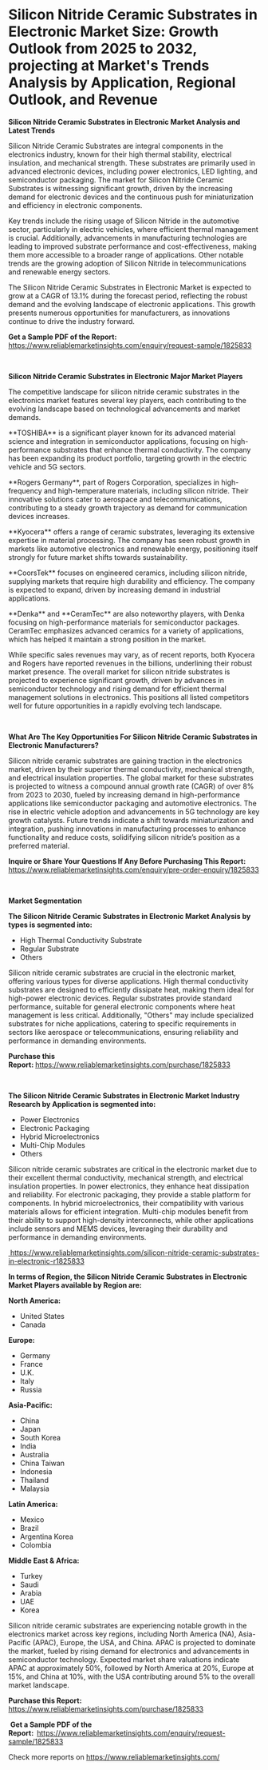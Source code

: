 <p><h1>Silicon Nitride Ceramic Substrates in Electronic Market Size: Growth Outlook from 2025 to 2032, projecting at Market's Trends Analysis by Application, Regional Outlook, and Revenue</h1></p><p><strong>Silicon Nitride Ceramic Substrates in Electronic Market Analysis and Latest Trends</strong></p>
<p><p>Silicon Nitride Ceramic Substrates are integral components in the electronics industry, known for their high thermal stability, electrical insulation, and mechanical strength. These substrates are primarily used in advanced electronic devices, including power electronics, LED lighting, and semiconductor packaging. The market for Silicon Nitride Ceramic Substrates is witnessing significant growth, driven by the increasing demand for electronic devices and the continuous push for miniaturization and efficiency in electronic components.</p><p>Key trends include the rising usage of Silicon Nitride in the automotive sector, particularly in electric vehicles, where efficient thermal management is crucial. Additionally, advancements in manufacturing technologies are leading to improved substrate performance and cost-effectiveness, making them more accessible to a broader range of applications. Other notable trends are the growing adoption of Silicon Nitride in telecommunications and renewable energy sectors.</p><p>The Silicon Nitride Ceramic Substrates in Electronic Market is expected to grow at a CAGR of 13.1% during the forecast period, reflecting the robust demand and the evolving landscape of electronic applications. This growth presents numerous opportunities for manufacturers, as innovations continue to drive the industry forward.</p></p>
<p><strong>Get a Sample PDF of the Report:&nbsp;</strong> <a href="https://www.reliablemarketinsights.com/enquiry/request-sample/1825833?utm_campaign=3507&utm_medium=2&utm_source=Github&utm_content=ia&utm_term=06042025&utm_id=silicon-nitride-ceramic-substrates-in-electronic">https://www.reliablemarketinsights.com/enquiry/request-sample/1825833</a></p>
<p>&nbsp;</p>
<p><strong>Silicon Nitride Ceramic Substrates in Electronic Major Market Players</strong></p>
<p><p>The competitive landscape for silicon nitride ceramic substrates in the electronics market features several key players, each contributing to the evolving landscape based on technological advancements and market demands.</p><p>**TOSHIBA** is a significant player known for its advanced material science and integration in semiconductor applications, focusing on high-performance substrates that enhance thermal conductivity. The company has been expanding its product portfolio, targeting growth in the electric vehicle and 5G sectors.</p><p>**Rogers Germany**, part of Rogers Corporation, specializes in high-frequency and high-temperature materials, including silicon nitride. Their innovative solutions cater to aerospace and telecommunications, contributing to a steady growth trajectory as demand for communication devices increases.</p><p>**Kyocera** offers a range of ceramic substrates, leveraging its extensive expertise in material processing. The company has seen robust growth in markets like automotive electronics and renewable energy, positioning itself strongly for future market shifts towards sustainability.</p><p>**CoorsTek** focuses on engineered ceramics, including silicon nitride, supplying markets that require high durability and efficiency. The company is expected to expand, driven by increasing demand in industrial applications.</p><p>**Denka** and **CeramTec** are also noteworthy players, with Denka focusing on high-performance materials for semiconductor packages. CeramTec emphasizes advanced ceramics for a variety of applications, which has helped it maintain a strong position in the market.</p><p>While specific sales revenues may vary, as of recent reports, both Kyocera and Rogers have reported revenues in the billions, underlining their robust market presence. The overall market for silicon nitride substrates is projected to experience significant growth, driven by advances in semiconductor technology and rising demand for efficient thermal management solutions in electronics. This positions all listed competitors well for future opportunities in a rapidly evolving tech landscape.</p></p>
<p>&nbsp;</p>
<p><strong>What Are The Key Opportunities For Silicon Nitride Ceramic Substrates in Electronic Manufacturers?</strong></p>
<p><p>Silicon nitride ceramic substrates are gaining traction in the electronics market, driven by their superior thermal conductivity, mechanical strength, and electrical insulation properties. The global market for these substrates is projected to witness a compound annual growth rate (CAGR) of over 8% from 2023 to 2030, fueled by increasing demand in high-performance applications like semiconductor packaging and automotive electronics. The rise in electric vehicle adoption and advancements in 5G technology are key growth catalysts. Future trends indicate a shift towards miniaturization and integration, pushing innovations in manufacturing processes to enhance functionality and reduce costs, solidifying silicon nitride’s position as a preferred material.</p></p>
<p><strong>Inquire or Share Your Questions If Any Before Purchasing This Report:</strong> <a href="https://www.reliablemarketinsights.com/enquiry/pre-order-enquiry/1825833?utm_campaign=3507&utm_medium=2&utm_source=Github&utm_content=ia&utm_term=06042025&utm_id=silicon-nitride-ceramic-substrates-in-electronic">https://www.reliablemarketinsights.com/enquiry/pre-order-enquiry/1825833</a></p>
<p>&nbsp;</p>
<p><strong>Market Segmentation</strong></p>
<p><strong>The Silicon Nitride Ceramic Substrates in Electronic Market Analysis by types is segmented into:</strong></p>
<p><ul><li>High Thermal Conductivity Substrate</li><li>Regular Substrate</li><li>Others</li></ul></p>
<p><p>Silicon nitride ceramic substrates are crucial in the electronic market, offering various types for diverse applications. High thermal conductivity substrates are designed to efficiently dissipate heat, making them ideal for high-power electronic devices. Regular substrates provide standard performance, suitable for general electronic components where heat management is less critical. Additionally, "Others" may include specialized substrates for niche applications, catering to specific requirements in sectors like aerospace or telecommunications, ensuring reliability and performance in demanding environments.</p></p>
<p><strong>Purchase this Report:&nbsp;</strong><a href="https://www.reliablemarketinsights.com/purchase/1825833?utm_campaign=3507&utm_medium=2&utm_source=Github&utm_content=ia&utm_term=06042025&utm_id=silicon-nitride-ceramic-substrates-in-electronic">https://www.reliablemarketinsights.com/purchase/1825833</a></p>
<p>&nbsp;</p>
<p><strong>The Silicon Nitride Ceramic Substrates in Electronic Market Industry Research by Application is segmented into:</strong></p>
<p><ul><li>Power Electronics</li><li>Electronic Packaging</li><li>Hybrid Microelectronics</li><li>Multi-Chip Modules</li><li>Others</li></ul></p>
<p><p>Silicon nitride ceramic substrates are critical in the electronic market due to their excellent thermal conductivity, mechanical strength, and electrical insulation properties. In power electronics, they enhance heat dissipation and reliability. For electronic packaging, they provide a stable platform for components. In hybrid microelectronics, their compatibility with various materials allows for efficient integration. Multi-chip modules benefit from their ability to support high-density interconnects, while other applications include sensors and MEMS devices, leveraging their durability and performance in demanding environments.</p></p>
<p><a href="https://www.reliablemarketinsights.com/silicon-nitride-ceramic-substrates-in-electronic-r1825833?utm_campaign=3507&utm_medium=2&utm_source=Github&utm_content=ia&utm_term=06042025&utm_id=silicon-nitride-ceramic-substrates-in-electronic">&nbsp;https://www.reliablemarketinsights.com/silicon-nitride-ceramic-substrates-in-electronic-r1825833</a></p>
<p><strong>In terms of Region, the Silicon Nitride Ceramic Substrates in Electronic Market Players available by Region are:</strong></p>
<p>
    <p> <strong> North America: </strong>
        <ul>
            <li>United States</li>
            <li>Canada</li>
        </ul>
        </p> 
    <p> <strong> Europe: </strong>
        <ul>
            <li>Germany</li>
            <li>France</li>
            <li>U.K.</li>
            <li>Italy</li>
            <li>Russia</li>
        </ul>
        </p> 
    <p> <strong> Asia-Pacific: </strong>
        <ul>
            <li>China</li>
            <li>Japan</li>
            <li>South Korea</li>
            <li>India</li>
            <li>Australia</li>
            <li>China Taiwan</li>
            <li>Indonesia</li>
            <li>Thailand</li>
            <li>Malaysia</li>
        </ul>
        </p> 
    <p> <strong> Latin America: </strong>
        <ul>
            <li>Mexico</li>
            <li>Brazil</li>
            <li>Argentina Korea</li>
            <li>Colombia</li>
        </ul>
        </p> 
    <p> <strong> Middle East & Africa: </strong>
        <ul>
            <li>Turkey</li>
            <li>Saudi</li>
            <li>Arabia</li>
            <li>UAE</li>
            <li>Korea</li>
        </ul>
    </p>
    </p>
<p><p>Silicon nitride ceramic substrates are experiencing notable growth in the electronics market across key regions, including North America (NA), Asia-Pacific (APAC), Europe, the USA, and China. APAC is projected to dominate the market, fueled by rising demand for electronics and advancements in semiconductor technology. Expected market share valuations indicate APAC at approximately 50%, followed by North America at 20%, Europe at 15%, and China at 10%, with the USA contributing around 5% to the overall market landscape.</p></p>
<p><strong>Purchase this Report: </strong><a href="https://www.reliablemarketinsights.com/purchase/1825833?utm_campaign=3507&utm_medium=2&utm_source=Github&utm_content=ia&utm_term=06042025&utm_id=silicon-nitride-ceramic-substrates-in-electronic">https://www.reliablemarketinsights.com/purchase/1825833</a></p>
<p>&nbsp;<strong>Get a Sample PDF of the Report:&nbsp;&nbsp;</strong><a href="https://www.reliablemarketinsights.com/enquiry/request-sample/1825833?utm_campaign=3507&utm_medium=2&utm_source=Github&utm_content=ia&utm_term=06042025&utm_id=silicon-nitride-ceramic-substrates-in-electronic">https://www.reliablemarketinsights.com/enquiry/request-sample/1825833</a></p>
<p><strong></strong></p>
<p>Check more reports on <a href="https://www.reliablemarketinsights.com/?utm_campaign=3507&utm_medium=2&utm_source=Github&utm_content=ia&utm_term=06042025&utm_id=silicon-nitride-ceramic-substrates-in-electronic">https://www.reliablemarketinsights.com/</a></p>